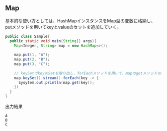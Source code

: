## Map

基本的な使い方としては、HashMapインスタンスをMap型の変数に格納し、putメソッドを用いてkeyとvalueのセットを追加していく。

```Java
public class Sample{
  public static void main(String[] args){
    Map<Ineger, String> map = new HashMap<>();
    
    map.put(1, "A");
    map.put(2, "B");
    map.put(3, "C");
    
    // keySetでkeyのSetを取り出し、forEachメソッドを用いて、mapのgetメソッドの引数にkeyを順番に入れていく。
    map.keySet().stream().forEach(key -> {
      Sysytem.out.println(map.get(key));
    })
  } 
}
```
出力結果

```console
A
B
C
```
